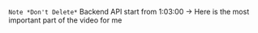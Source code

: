 `Note *Don't Delete*`
Backend API start from 1:03:00 -> Here is the most important part of the video for me
